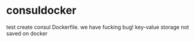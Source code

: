 # consuldocker
test create consul Dockerfile.
we have fucking bug! key-value storage not saved on docker
